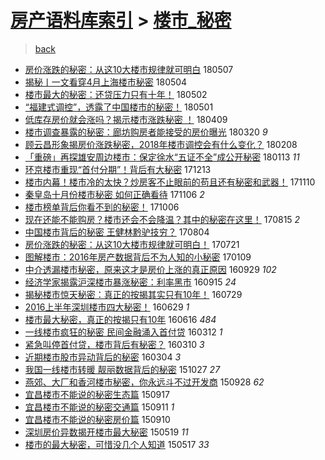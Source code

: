 [房产语料库索引](../../README.md)  > [楼市_秘密](楼市_秘密.md)
====
> [back](../README.md)

- [房价涨跌的秘密：从这10大楼市规律就可明白](http://jkwz.applinzi.com/ittc/7100360480919127051.html#%E6%88%BF%E4%BB%B7%E6%B6%A8%E8%B7%8C%E7%9A%84%E7%A7%98%E5%AF%86%EF%BC%9A%E4%BB%8E%E8%BF%9910%E5%A4%A7%E6%A5%BC%E5%B8%82%E8%A7%84%E5%BE%8B%E5%B0%B1%E5%8F%AF%E6%98%8E%E7%99%BD) 180507  
- [揭秘丨一文看穿4月上海楼市秘密](http://jkwz.applinzi.com/ittc/7099208441648382983.html#%E6%8F%AD%E7%A7%98%E4%B8%A8%E4%B8%80%E6%96%87%E7%9C%8B%E7%A9%BF4%E6%9C%88%E4%B8%8A%E6%B5%B7%E6%A5%BC%E5%B8%82%E7%A7%98%E5%AF%86) 180504  
- [楼市最大的秘密：还贷压力只有十年！](http://jkwz.applinzi.com/ittc/7098571628424463376.html#%E6%A5%BC%E5%B8%82%E6%9C%80%E5%A4%A7%E7%9A%84%E7%A7%98%E5%AF%86%EF%BC%9A%E8%BF%98%E8%B4%B7%E5%8E%8B%E5%8A%9B%E5%8F%AA%E6%9C%89%E5%8D%81%E5%B9%B4%EF%BC%81) 180502  
- [“福建式调控”，透露了中国楼市的秘密！](http://jkwz.applinzi.com/ittc/7098161180545909776.html#%E2%80%9C%E7%A6%8F%E5%BB%BA%E5%BC%8F%E8%B0%83%E6%8E%A7%E2%80%9D%EF%BC%8C%E9%80%8F%E9%9C%B2%E4%BA%86%E4%B8%AD%E5%9B%BD%E6%A5%BC%E5%B8%82%E7%9A%84%E7%A7%98%E5%AF%86%EF%BC%81) 180501  
- [低库存房价就会涨吗？揭示楼市涨跌秘密 ！](http://jkwz.applinzi.com/ittc/7089978207770248209.html#%E4%BD%8E%E5%BA%93%E5%AD%98%E6%88%BF%E4%BB%B7%E5%B0%B1%E4%BC%9A%E6%B6%A8%E5%90%97%EF%BC%9F%E6%8F%AD%E7%A4%BA%E6%A5%BC%E5%B8%82%E6%B6%A8%E8%B7%8C%E7%A7%98%E5%AF%86+%EF%BC%81) 180409  
- [楼市调查暴露的秘密：廊坊购房者能接受的房价曝光](http://jkwz.applinzi.com/ittc/7082352750832911376.html#%E6%A5%BC%E5%B8%82%E8%B0%83%E6%9F%A5%E6%9A%B4%E9%9C%B2%E7%9A%84%E7%A7%98%E5%AF%86%EF%BC%9A%E5%BB%8A%E5%9D%8A%E8%B4%AD%E6%88%BF%E8%80%85%E8%83%BD%E6%8E%A5%E5%8F%97%E7%9A%84%E6%88%BF%E4%BB%B7%E6%9B%9D%E5%85%89) 180320 *9* 
- [顾云昌形象揭房价涨跌秘密，2018年楼市调控会有什么变化？](http://jkwz.applinzi.com/ittc/7067706140400288778.html#%E9%A1%BE%E4%BA%91%E6%98%8C%E5%BD%A2%E8%B1%A1%E6%8F%AD%E6%88%BF%E4%BB%B7%E6%B6%A8%E8%B7%8C%E7%A7%98%E5%AF%86%EF%BC%8C2018%E5%B9%B4%E6%A5%BC%E5%B8%82%E8%B0%83%E6%8E%A7%E4%BC%9A%E6%9C%89%E4%BB%80%E4%B9%88%E5%8F%98%E5%8C%96%EF%BC%9F) 180208  
- [「重磅」再探雄安周边楼市：保定徐水“五证不全”成公开秘密](http://jkwz.applinzi.com/ittc/7058099470770635793.html#%E3%80%8C%E9%87%8D%E7%A3%85%E3%80%8D%E5%86%8D%E6%8E%A2%E9%9B%84%E5%AE%89%E5%91%A8%E8%BE%B9%E6%A5%BC%E5%B8%82%EF%BC%9A%E4%BF%9D%E5%AE%9A%E5%BE%90%E6%B0%B4%E2%80%9C%E4%BA%94%E8%AF%81%E4%B8%8D%E5%85%A8%E2%80%9D%E6%88%90%E5%85%AC%E5%BC%80%E7%A7%98%E5%AF%86) 180113 *11* 
- [环京楼市重现“首付分期”！背后有大秘密](http://jkwz.applinzi.com/ittc/7046494552288920593.html#%E7%8E%AF%E4%BA%AC%E6%A5%BC%E5%B8%82%E9%87%8D%E7%8E%B0%E2%80%9C%E9%A6%96%E4%BB%98%E5%88%86%E6%9C%9F%E2%80%9D%EF%BC%81%E8%83%8C%E5%90%8E%E6%9C%89%E5%A4%A7%E7%A7%98%E5%AF%86) 171213  
- [楼市内幕！楼市冷的太快？炒房客不止眼前的苟且还有秘密和武器！](http://jkwz.applinzi.com/ittc/7034314696281293840.html#%E6%A5%BC%E5%B8%82%E5%86%85%E5%B9%95%EF%BC%81%E6%A5%BC%E5%B8%82%E5%86%B7%E7%9A%84%E5%A4%AA%E5%BF%AB%EF%BC%9F%E7%82%92%E6%88%BF%E5%AE%A2%E4%B8%8D%E6%AD%A2%E7%9C%BC%E5%89%8D%E7%9A%84%E8%8B%9F%E4%B8%94%E8%BF%98%E6%9C%89%E7%A7%98%E5%AF%86%E5%92%8C%E6%AD%A6%E5%99%A8%EF%BC%81) 171110  
- [秦皇岛十月份楼市秘密 如何正确看待](http://jkwz.applinzi.com/ittc/7032781975608362000.html#%E7%A7%A6%E7%9A%87%E5%B2%9B%E5%8D%81%E6%9C%88%E4%BB%BD%E6%A5%BC%E5%B8%82%E7%A7%98%E5%AF%86+%E5%A6%82%E4%BD%95%E6%AD%A3%E7%A1%AE%E7%9C%8B%E5%BE%85) 171106 *2* 
- [楼市榜单背后你看不到的秘密！](http://jkwz.applinzi.com/ittc/7021267416020157456.html#%E6%A5%BC%E5%B8%82%E6%A6%9C%E5%8D%95%E8%83%8C%E5%90%8E%E4%BD%A0%E7%9C%8B%E4%B8%8D%E5%88%B0%E7%9A%84%E7%A7%98%E5%AF%86%EF%BC%81) 171006  
- [现在还能不能购房？楼市还会不会降温？其中的秘密在这里！](http://jkwz.applinzi.com/ittc/7001990956134695952.html#%E7%8E%B0%E5%9C%A8%E8%BF%98%E8%83%BD%E4%B8%8D%E8%83%BD%E8%B4%AD%E6%88%BF%EF%BC%9F%E6%A5%BC%E5%B8%82%E8%BF%98%E4%BC%9A%E4%B8%8D%E4%BC%9A%E9%99%8D%E6%B8%A9%EF%BC%9F%E5%85%B6%E4%B8%AD%E7%9A%84%E7%A7%98%E5%AF%86%E5%9C%A8%E8%BF%99%E9%87%8C%EF%BC%81) 170815 *2* 
- [中国楼市背后的秘密 王健林黔驴技穷？](http://jkwz.applinzi.com/ittc/6997878921545384977.html#%E4%B8%AD%E5%9B%BD%E6%A5%BC%E5%B8%82%E8%83%8C%E5%90%8E%E7%9A%84%E7%A7%98%E5%AF%86+%E7%8E%8B%E5%81%A5%E6%9E%97%E9%BB%94%E9%A9%B4%E6%8A%80%E7%A9%B7%EF%BC%9F) 170804  
- [房价涨跌的秘密：从这10大楼市规律就可明白！](http://jkwz.applinzi.com/ittc/6992806537092138001.html#%E6%88%BF%E4%BB%B7%E6%B6%A8%E8%B7%8C%E7%9A%84%E7%A7%98%E5%AF%86%EF%BC%9A%E4%BB%8E%E8%BF%9910%E5%A4%A7%E6%A5%BC%E5%B8%82%E8%A7%84%E5%BE%8B%E5%B0%B1%E5%8F%AF%E6%98%8E%E7%99%BD%EF%BC%81) 170721  
- [图解楼市：2016年房产数据背后不为人知的小秘密](http://jkwz.applinzi.com/ittc/6921175728510206980.html#%E5%9B%BE%E8%A7%A3%E6%A5%BC%E5%B8%82%EF%BC%9A2016%E5%B9%B4%E6%88%BF%E4%BA%A7%E6%95%B0%E6%8D%AE%E8%83%8C%E5%90%8E%E4%B8%8D%E4%B8%BA%E4%BA%BA%E7%9F%A5%E7%9A%84%E5%B0%8F%E7%A7%98%E5%AF%86) 170109  
- [中介透漏楼市秘密，原来这才是房价上涨的真正原因](http://jkwz.applinzi.com/ittc/6883218744242865157.html#%E4%B8%AD%E4%BB%8B%E9%80%8F%E6%BC%8F%E6%A5%BC%E5%B8%82%E7%A7%98%E5%AF%86%EF%BC%8C%E5%8E%9F%E6%9D%A5%E8%BF%99%E6%89%8D%E6%98%AF%E6%88%BF%E4%BB%B7%E4%B8%8A%E6%B6%A8%E7%9A%84%E7%9C%9F%E6%AD%A3%E5%8E%9F%E5%9B%A0) 160929 *102* 
- [经济学家揭露沪深楼市暴涨秘密：利率黑市](http://jkwz.applinzi.com/ittc/6877838630067897348.html#%E7%BB%8F%E6%B5%8E%E5%AD%A6%E5%AE%B6%E6%8F%AD%E9%9C%B2%E6%B2%AA%E6%B7%B1%E6%A5%BC%E5%B8%82%E6%9A%B4%E6%B6%A8%E7%A7%98%E5%AF%86%EF%BC%9A%E5%88%A9%E7%8E%87%E9%BB%91%E5%B8%82) 160915 *24* 
- [揭秘楼市惊天秘密：真正的按揭其实只有10年！](http://jkwz.applinzi.com/ittc/6860318637252150276.html#%E6%8F%AD%E7%A7%98%E6%A5%BC%E5%B8%82%E6%83%8A%E5%A4%A9%E7%A7%98%E5%AF%86%EF%BC%9A%E7%9C%9F%E6%AD%A3%E7%9A%84%E6%8C%89%E6%8F%AD%E5%85%B6%E5%AE%9E%E5%8F%AA%E6%9C%8910%E5%B9%B4%EF%BC%81) 160729  
- [2016上半年深圳楼市四大秘密！](http://jkwz.applinzi.com/ittc/6849102523323122693.html#2016%E4%B8%8A%E5%8D%8A%E5%B9%B4%E6%B7%B1%E5%9C%B3%E6%A5%BC%E5%B8%82%E5%9B%9B%E5%A4%A7%E7%A7%98%E5%AF%86%EF%BC%81) 160629 *1* 
- [楼市最大秘密，真正的按揭只有10年](http://jkwz.applinzi.com/ittc/6844260491106714628.html#%E6%A5%BC%E5%B8%82%E6%9C%80%E5%A4%A7%E7%A7%98%E5%AF%86%EF%BC%8C%E7%9C%9F%E6%AD%A3%E7%9A%84%E6%8C%89%E6%8F%AD%E5%8F%AA%E6%9C%8910%E5%B9%B4) 160616 *484* 
- [一线楼市疯狂的秘密 民间金融涌入首付贷](http://jkwz.applinzi.com/ittc/6808490633580774405.html#%E4%B8%80%E7%BA%BF%E6%A5%BC%E5%B8%82%E7%96%AF%E7%8B%82%E7%9A%84%E7%A7%98%E5%AF%86+%E6%B0%91%E9%97%B4%E9%87%91%E8%9E%8D%E6%B6%8C%E5%85%A5%E9%A6%96%E4%BB%98%E8%B4%B7) 160312 *1* 
- [紧急叫停首付贷，楼市背后有秘密？](http://jkwz.applinzi.com/ittc/6807921275607450628.html#%E7%B4%A7%E6%80%A5%E5%8F%AB%E5%81%9C%E9%A6%96%E4%BB%98%E8%B4%B7%EF%BC%8C%E6%A5%BC%E5%B8%82%E8%83%8C%E5%90%8E%E6%9C%89%E7%A7%98%E5%AF%86%EF%BC%9F) 160310 *3* 
- [近期楼市股市异动背后的秘密](http://jkwz.applinzi.com/ittc/6805728037345690629.html#%E8%BF%91%E6%9C%9F%E6%A5%BC%E5%B8%82%E8%82%A1%E5%B8%82%E5%BC%82%E5%8A%A8%E8%83%8C%E5%90%8E%E7%9A%84%E7%A7%98%E5%AF%86) 160304 *3* 
- [我国一线楼市转暖 靓丽数据背后的秘密](http://jkwz.applinzi.com/ittc/6757965602862711813.html#%E6%88%91%E5%9B%BD%E4%B8%80%E7%BA%BF%E6%A5%BC%E5%B8%82%E8%BD%AC%E6%9A%96+%E9%9D%93%E4%B8%BD%E6%95%B0%E6%8D%AE%E8%83%8C%E5%90%8E%E7%9A%84%E7%A7%98%E5%AF%86) 151027 *27* 
- [燕郊、大厂和香河楼市秘密，你永远斗不过开发商](http://jkwz.applinzi.com/ittc/6747237165400032261.html#%E7%87%95%E9%83%8A%E3%80%81%E5%A4%A7%E5%8E%82%E5%92%8C%E9%A6%99%E6%B2%B3%E6%A5%BC%E5%B8%82%E7%A7%98%E5%AF%86%EF%BC%8C%E4%BD%A0%E6%B0%B8%E8%BF%9C%E6%96%97%E4%B8%8D%E8%BF%87%E5%BC%80%E5%8F%91%E5%95%86) 150928 *62* 
- [宜昌楼市不能说的秘密生态篇](http://jkwz.applinzi.com/ittc/6742987720461468676.html#%E5%AE%9C%E6%98%8C%E6%A5%BC%E5%B8%82%E4%B8%8D%E8%83%BD%E8%AF%B4%E7%9A%84%E7%A7%98%E5%AF%86%E7%94%9F%E6%80%81%E7%AF%87) 150917  
- [宜昌楼市不能说的秘密交通篇](http://jkwz.applinzi.com/ittc/6740717881785304068.html#%E5%AE%9C%E6%98%8C%E6%A5%BC%E5%B8%82%E4%B8%8D%E8%83%BD%E8%AF%B4%E7%9A%84%E7%A7%98%E5%AF%86%E4%BA%A4%E9%80%9A%E7%AF%87) 150911 *1* 
- [宜昌楼市不能说的秘密房价篇](http://jkwz.applinzi.com/ittc/6740340143707440133.html#%E5%AE%9C%E6%98%8C%E6%A5%BC%E5%B8%82%E4%B8%8D%E8%83%BD%E8%AF%B4%E7%9A%84%E7%A7%98%E5%AF%86%E6%88%BF%E4%BB%B7%E7%AF%87) 150910  
- [深圳房价异数揭开楼市最大秘密](http://jkwz.applinzi.com/ittc/547650611415987329.html#%E6%B7%B1%E5%9C%B3%E6%88%BF%E4%BB%B7%E5%BC%82%E6%95%B0%E6%8F%AD%E5%BC%80%E6%A5%BC%E5%B8%82%E6%9C%80%E5%A4%A7%E7%A7%98%E5%AF%86) 150519 *11* 
- [楼市的最大秘密，可惜没几个人知道](http://jkwz.applinzi.com/ittc/547650611417043747.html#%E6%A5%BC%E5%B8%82%E7%9A%84%E6%9C%80%E5%A4%A7%E7%A7%98%E5%AF%86%EF%BC%8C%E5%8F%AF%E6%83%9C%E6%B2%A1%E5%87%A0%E4%B8%AA%E4%BA%BA%E7%9F%A5%E9%81%93) 150517 *33* 
